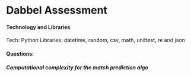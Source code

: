 # Dabbel Assessment

#### Technology and Libraries
Tech: Python
Libraries: datetime, random, csv, math, unittest, re and json

#### Questions:
##### Computational complexity for the match prediction algo
